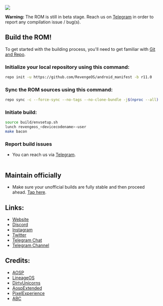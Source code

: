 <img src="https://raw.githubusercontent.com/pratyakshm/revenge_manifest/r11.0/assets/banner.jpg"> 

**Warning:** The ROM is still in beta stage. Reach us on [Telegram](https://t.me/itsrevengeos) in order to report any compilation issue / bug(s).

## Build the ROM!
To get started with the building process, you'll need to get familiar with [Git and Repo](http://source.android.com/source/using-repo.html).
### Initialize your local repository using this command:
```bash
repo init -u https://github.com/RevengeOS/android_manifest -b r11.0
```
### Sync the ROM sources using this command:
```bash
repo sync -c --force-sync --no-tags --no-clone-bundle -j$(nproc --all) --optimized-fetch --prune
```
### Initiate build:
```bash
source build/envsetup.sh
lunch revengeos_<devicecodename>-user
make bacon
```
### Report build issues
- You can reach us via [Telegram](https://t.me/itsrevengeos).  
&nbsp;

## Maintain officially
- Make sure your unofficial builds are fully stable and then proceed ahead. [Tap here](https://bit.ly/MaintainRevengeOS).

## Links:
- [Website](https://www.revengeos.com)
- [Discord](https://discord.com/invite/vWqjM8B)
- [Instagram](https://www.instagram.com/itsrevengeos/)
- [Twitter](https://twitter.com/itsrevengeos)
- [Telegram Chat](https://t.me/itsrevengeos)
- [Telegram Channel](https://t.me/RevengeOSNews)

## Credits:
 - [AOSP](https://android.googlesource.com)
 - [LineageOS](https://github.com/LineageOS)
 - [DirtyUnicorns](https://github.com/dirtyunicorns)
 - [AospExtended](https://github.com/AospExtended)
 - [PixelExperience](https://github.com/PixelExperience)
 - [ABC](https://github.com/ezio84?tab=repositories)
